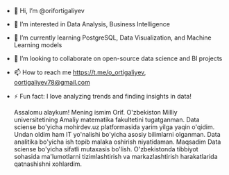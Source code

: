 - 👋 Hi, I’m @orifortigaliyev
- 👀 I’m interested in Data Analysis, Business Intelligence
- 🌱 I’m currently learning PostgreSQL, Data Visualization, and Machine Learning models
- 💞️ I’m looking to collaborate on open-source data science and BI projects
- 📫 How to reach me https://t.me/o_ortigaliyev, oortigaliyev78@gmail.com
- ⚡ Fun fact: I love analyzing trends and finding insights in data!

  Assalomu alaykum! Mening ismim Orif. O'zbekiston Milliy universitetining Amaliy matematika fakultetini tugatganman. 
Data sciense bo'yicha mohirdev.uz platformasida yarim yilga yaqin o'qidim.
Undan oldim ham IT yo'nalishi bo'yicha asosiy bilimlarni olganman.
Data analitika bo'yicha ish topib malaka oshirish niyatidaman.
Maqsadim Data sciense bo'yicha sifatli mutaxasis bo'lish.
O'zbekistonda tibbiyot sohasida ma'lumotlarni tizimlashtirish va markazlashtirish harakatlarida qatnashishni xohlardim.

